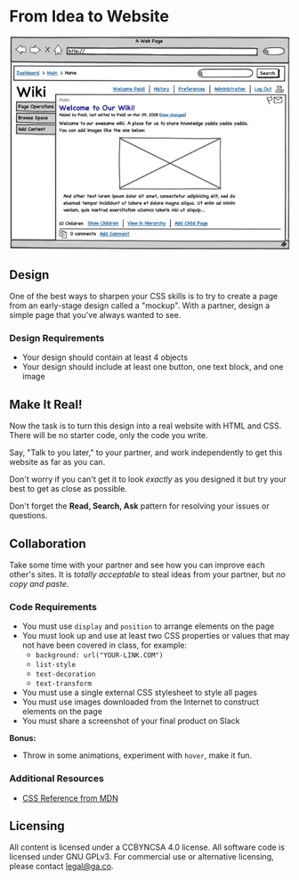 <!--
Market: DEN
-->

# From Idea to Website

![Wiki Mockup](MockupWiki.png)

## Design

<!-- At the moment, this lab doesn't start till 11:20.  If that is the case, we'll need to shave a few minutes off each of these sections. -->

<!--11:20 10-15 minutes -->

<!-- Pair up similarly numbered fist-to-fives for this exercise. -->

One of the best ways to sharpen your CSS skills is to try to create a page from an early-stage design called a "mockup".  With a partner, design a simple page that you've always wanted to see.  

### Design Requirements

- Your design should contain at least 4 objects
- Your design should include at least one button, one text block, and one image

## Make It Real!
<!--11:35 30 minutes -->
Now the task is to turn this design into a real website with HTML and CSS.  There will be no starter code, only the code you write.

Say, "Talk to you later," to your partner, and work independently to get this website as far as you can.

Don't worry if you can't get it to look _exactly_ as you designed it but try your best to get as close as possible.

Don't forget the **Read, Search, Ask** pattern for resolving your issues or questions.

## Collaboration
<!-- 12:05 10 minutes -->
Take some time with your partner and see how you can improve each other's sites.  It is *totally acceptable* to steal ideas from your partner, but *no copy and paste*.

### Code Requirements

- You must use `display` and `position` to arrange elements on the page
- You must look up and use at least two CSS properties or values that may not have been covered in class, for example:
  - `background: url("YOUR-LINK.COM")`
  - `list-style`
  - `text-decoration`
  - `text-transform`
- You must use a single external CSS stylesheet to style all pages
- You must use images downloaded from the Internet to construct elements on the page
- You must share a screenshot of your final product on Slack

**Bonus:**
- Throw in some animations, experiment with `hover`, make it fun.

### Additional Resources

- [CSS Reference from MDN](https://developer.mozilla.org/en-US/docs/Web/CSS)

## Licensing
All content is licensed under a CC­BY­NC­SA 4.0 license.
All software code is licensed under GNU GPLv3. For commercial use or alternative licensing, please contact legal@ga.co.
